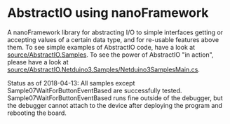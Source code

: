 # AbstractIO using nanoFramework
A nanoFramework library for abstracting I/O to simple interfaces getting or accepting values of a certain data type, and for re-usable features above them.
To see simple examples of AbstractIO code, have a look at [source/AbstractIO.Samples](source/AbstractIO.Samples).
To see the power of AbstractIO "in action", please have a look at [source/AbstractIO.Netduino3.Samples/Netduino3SamplesMain.cs](source/AbstractIO.Netduino3.Samples/Netduino3SamplesMain.cs).

Status as of 2018-04-13: All samples except Sample07WaitForButtonEventBased are successfully tested. Sample07WaitForButtonEventBased runs fine outside of the debugger, but the debugger cannot attach to the device after deploying the program and rebooting the board.